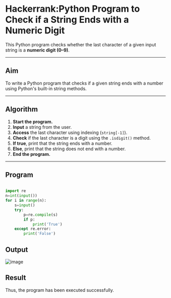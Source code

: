 #  Hackerrank:Python Program to Check if a String Ends with a Numeric Digit

This Python program checks whether the last character of a given input string is a **numeric digit (0–9)**.

---

##  Aim

To write a Python program that checks if a given string ends with a number using Python's built-in string methods.

---

##  Algorithm

1. **Start the program.**
2. **Input** a string from the user.
3. **Access** the last character using indexing (`string[-1]`).
4. **Check** if the last character is a digit using the `.isdigit()` method.
5. **If true**, print that the string ends with a number.
6. **Else**, print that the string does not end with a number.
7. **End the program.**

---

##   Program
```python

import re
n=int(input())
for i in range(n):
    s=input()
    try:
        p=re.compile(s)
        if p:
            print('True')
    except re.error:
        print('False')

```
## Output

![image](https://github.com/user-attachments/assets/164444c4-4376-4066-9339-268c92ae2bd9)

## Result
Thus, the program has been executed successfully.
